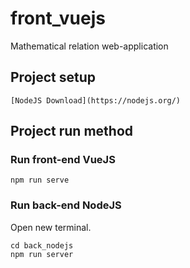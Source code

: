 # front_vuejs
Mathematical relation web-application

## Project setup
```
[NodeJS Download](https://nodejs.org/)
```

## Project run method
### Run front-end VueJS
```
npm run serve
```

### Run back-end NodeJS
Open new terminal.
```
cd back_nodejs
npm run server
```
